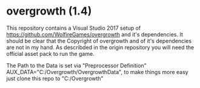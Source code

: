# overgrowth (1.4)

This repository contains a Visual Studio 2017 setup of https://github.com/WolfireGames/overgrowth and it's dependencies. It should be clear that the Copyright of overgrowth and of it's dependencies are not in my hand. As describded in the origin repository you will need the official asset pack to run the game.

The Path to the Data is set via "Preprocessor Definition" AUX_DATA="C:/Overgrowth/OvergrowthData", to make things more easy just clone this repo to "C:/Overgrowth"
